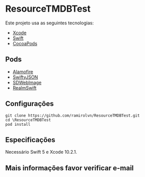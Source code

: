 # ResourceTMDBTest

Este projeto usa as seguintes tecnologias:
- [Xcode](https://developer.apple.com/xcode/)
- [Swift](https://developer.apple.com/swift/)
- [CocoaPods](https://cocoapods.org/)

## Pods

- [Alamofire](https://cocoapods.org/pods/Alamofire)
- [SwiftyJSON](https://cocoapods.org/pods/SwiftyJSON)
- [SDWebImage](https://cocoapods.org/pods/SDWebImage)
- [RealmSwift](https://cocoapods.org/pods/RealmSwift)

## Configurações
```
git clone https://github.com/ramirolvn/ResourceTMDBTest.git
cd \ResourceTMDBTest
pod install
```

## Especificações

Necessário Swift 5 e Xcode 10.2.1.


## Mais informações favor verificar e-mail
